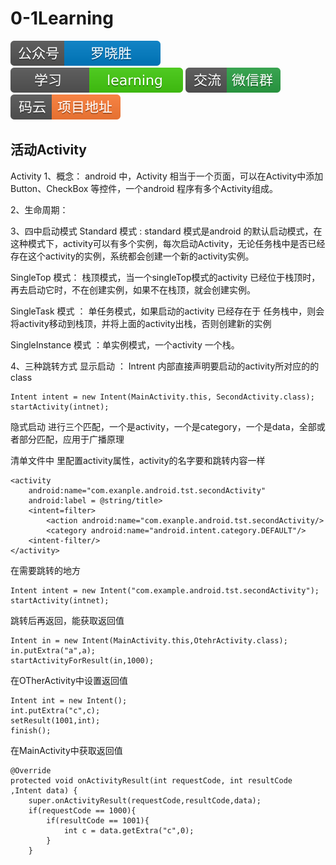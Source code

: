 # 0-1Learning

![alt text](../../static/common/svg/luoxiaosheng.svg "公众号")
![alt text](../../static/common/svg/luoxiaosheng_learning.svg "学习")
![alt text](../../static/common/svg/luoxiaosheng_wechat.svg "微信")
![alt text](../../static/common/svg/luoxiaosheng_gitee.svg "码云")


## 活动Activity
Activity
1、概念：
android 中，Activity 相当于一个页面，可以在Activity中添加Button、CheckBox 等控件，一个android 程序有多个Activity组成。

2、生命周期：


3、四中启动模式
Standard 模式 : standard 模式是android 的默认启动模式，在这种模式下，activity可以有多个实例，每次启动Activity，无论任务栈中是否已经存在这个activity的实例，系统都会创建一个新的activity实例。

SingleTop 模式： 栈顶模式，当一个singleTop模式的activity 已经位于栈顶时，再去启动它时，不在创建实例，如果不在栈顶，就会创建实例。

SingleTask 模式 ： 单任务模式，如果启动的activity 已经存在于 任务栈中，则会将activity移动到栈顶，并将上面的activity出栈，否则创建新的实例

SingleInstance 模式 ：单实例模式，一个activity 一个栈。



4、三种跳转方式
显示启动 ：
Intrent 内部直接声明要启动的activity所对应的的class
~~~~
Intent intent = new Intent(MainActivity.this, SecondActivity.class);
startActivity(intnet);
~~~~

隐式启动
进行三个匹配，一个是activity，一个是category，一个是data，全部或者部分匹配，应用于广播原理

清单文件中 里配置activity属性，activity的名字要和跳转内容一样
~~~~
<activity 
	android:name="com.exanple.android.tst.secondActivity"
	android:label = @string/title>
	<intent=filter>
		<action android:name="com.exanple.android.tst.secondActivity/>
		<category android:name="android.intent.category.DEFAULT"/>
	<intent-filter/>
</activity>
~~~~

在需要跳转的地方
~~~~
Intent intent = new Intent("com.example.android.tst.secondActivity");
startActivity(intnet);
~~~~

跳转后再返回，能获取返回值
~~~~
Intent in = new Intent(MainActivity.this,OtehrActivity.class);
in.putExtra("a",a);
startActivityForResult(in,1000);
~~~~
在OTherActivity中设置返回值
~~~~
Intent int = new Intent();
int.putExtra("c",c);
setResult(1001,int);
finish();
~~~~
在MainActivity中获取返回值
~~~~
@Override
protected void onActivityResult(int requestCode, int resultCode	,Intent data) {
	super.onActivityResult(requestCode,resultCode,data);
	if(requestCode == 1000){
		if(resultCode == 1001){
			int c = data.getExtra("c",0);
		}
	}
~~~~